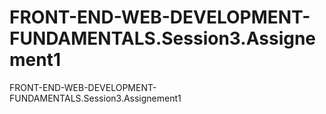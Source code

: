 # FRONT-END-WEB-DEVELOPMENT-FUNDAMENTALS.Session3.Assignement1
FRONT-END-WEB-DEVELOPMENT-FUNDAMENTALS.Session3.Assignement1

